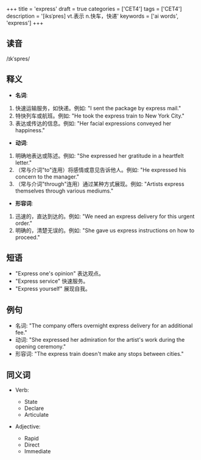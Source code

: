 +++
title = 'express'
draft = true
categories = ['CET4']
tags = ['CET4']
description = '[iksˈpres] vt.表示 n.快车，快递'
keywords = ['ai words', 'express']
+++

## 读音
/ɪkˈspres/

## 释义
- **名词**:
1. 快速运输服务，如快递。例如: "I sent the package by express mail."
2. 特快列车或航班。例如: "He took the express train to New York City."
3. 表达或传达的信息。例如: "Her facial expressions conveyed her happiness."

- **动词**:
1. 明确地表达或陈述。例如: "She expressed her gratitude in a heartfelt letter."
2. （常与介词"to"连用）将感情或意见告诉他人。例如: "He expressed his concern to the manager."
3. （常与介词"through"连用）通过某种方式展现。例如: "Artists express themselves through various mediums."

- **形容词**:
1. 迅速的，直达到达的。例如: "We need an express delivery for this urgent order."
2. 明确的，清楚无误的。例如: "She gave us express instructions on how to proceed."

## 短语
- "Express one's opinion" 表达观点。
- "Express service" 快速服务。
- "Express yourself" 展现自我。

## 例句
- 名词: "The company offers overnight express delivery for an additional fee."
- 动词: "She expressed her admiration for the artist's work during the opening ceremony."
- 形容词: "The express train doesn't make any stops between cities."

## 同义词
- Verb:
  - State
  - Declare
  - Articulate

- Adjective:
  - Rapid
  - Direct
  - Immediate
